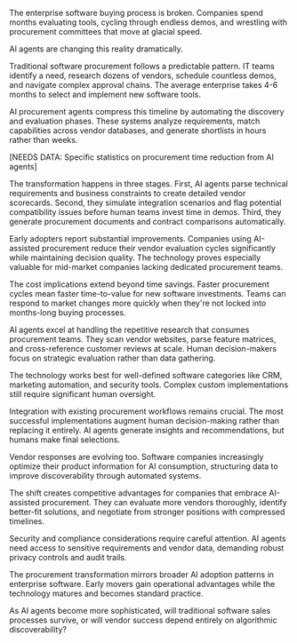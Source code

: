 The enterprise software buying process is broken. Companies spend months evaluating tools, cycling through endless demos, and wrestling with procurement committees that move at glacial speed.

AI agents are changing this reality dramatically.

Traditional software procurement follows a predictable pattern. IT teams identify a need, research dozens of vendors, schedule countless demos, and navigate complex approval chains. The average enterprise takes 4-6 months to select and implement new software tools.

AI procurement agents compress this timeline by automating the discovery and evaluation phases. These systems analyze requirements, match capabilities across vendor databases, and generate shortlists in hours rather than weeks.

[NEEDS DATA: Specific statistics on procurement time reduction from AI agents]

The transformation happens in three stages. First, AI agents parse technical requirements and business constraints to create detailed vendor scorecards. Second, they simulate integration scenarios and flag potential compatibility issues before human teams invest time in demos. Third, they generate procurement documents and contract comparisons automatically.

Early adopters report substantial improvements. Companies using AI-assisted procurement reduce their vendor evaluation cycles significantly while maintaining decision quality. The technology proves especially valuable for mid-market companies lacking dedicated procurement teams.

The cost implications extend beyond time savings. Faster procurement cycles mean faster time-to-value for new software investments. Teams can respond to market changes more quickly when they're not locked into months-long buying processes.

AI agents excel at handling the repetitive research that consumes procurement teams. They scan vendor websites, parse feature matrices, and cross-reference customer reviews at scale. Human decision-makers focus on strategic evaluation rather than data gathering.

The technology works best for well-defined software categories like CRM, marketing automation, and security tools. Complex custom implementations still require significant human oversight.

Integration with existing procurement workflows remains crucial. The most successful implementations augment human decision-making rather than replacing it entirely. AI agents generate insights and recommendations, but humans make final selections.

Vendor responses are evolving too. Software companies increasingly optimize their product information for AI consumption, structuring data to improve discoverability through automated systems.

The shift creates competitive advantages for companies that embrace AI-assisted procurement. They can evaluate more vendors thoroughly, identify better-fit solutions, and negotiate from stronger positions with compressed timelines.

Security and compliance considerations require careful attention. AI agents need access to sensitive requirements and vendor data, demanding robust privacy controls and audit trails.

The procurement transformation mirrors broader AI adoption patterns in enterprise software. Early movers gain operational advantages while the technology matures and becomes standard practice.

As AI agents become more sophisticated, will traditional software sales processes survive, or will vendor success depend entirely on algorithmic discoverability?